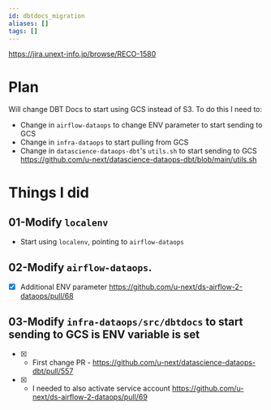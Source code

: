 ```yaml
---
id: dbtdocs_migration
aliases: []
tags: []
---
```


https://jira.unext-info.jp/browse/RECO-1580

# Plan
Will change DBT Docs to start using GCS instead of S3. To do this I need to:
 * Change in `airflow-dataops` to change ENV parameter to start sending to GCS
 * Change in `infra-dataops` to start pulling from GCS
 * Change in `datascience-dataops-dbt`'s `utils.sh` to start sending to GCS https://github.com/u-next/datascience-dataops-dbt/blob/main/utils.sh

# Things I did
## 01-Modify `localenv`
* Start using `localenv`, pointing to `airflow-dataops`

## 02-Modify `airflow-dataops`. 
- [x] Additional ENV parameter https://github.com/u-next/ds-airflow-2-dataops/pull/68

## 03-Modify `infra-dataops/src/dbtdocs` to start sending to GCS is ENV variable is set
- [x] - First change PR - https://github.com/u-next/datascience-dataops-dbt/pull/557
- [x] - I needed to also activate service account https://github.com/u-next/ds-airflow-2-dataops/pull/69


